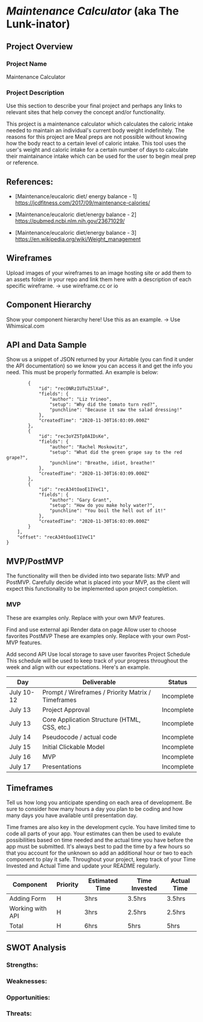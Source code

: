 # _Maintenance Calculator_ (aka The Lunk-inator)


## Project Overview

### Project Name

Maintenance Calculator 

### Project Description
Use this section to describe your final project and perhaps any links to relevant sites that help convey the concept and/or functionality.

This project is a maintenance calculator which calculates the caloric intake needed to maintain an individual's current body weight indefinitely. The reasons for this project are Meal preps are not possible without knowing how the body react to a certain level of caloric intake. This tool uses the user's weight and caloric intake for a certain number of days to calculate their maintainance intake which can be used for the user to begin meal prep or reference.  

References:
---

- [Maintenance/eucaloric diet/ energy balance - 1] https://jcdfitness.com/2017/09/maintenance-calories/

- [Maintenance/eucaloric diet/energy balance - 2] https://pubmed.ncbi.nlm.nih.gov/23671029/

- [Maintenance/eucaloric diet/energy balance - 3] https://en.wikipedia.org/wiki/Weight_management

## Wireframes 
Upload images of your wireframes to an image hosting site or add them to an assets folder in your repo and link them here with a description of each specific wireframe. -> use wireframe.cc or io

## Component Hierarchy
Show your component hierarchy here! Use this as an example. -> Use Whimsical.com

## API and Data Sample
Show us a snippet of JSON returned by your Airtable (you can find it under the API documentation) so we know you can access it and get the info you need. This must be properly formatted. An example is below:

```[
        {
            "id": "recONRzIUTuZ5lXaF",
            "fields": {
                "author": "Liz Yrineo",
                "setup": "Why did the tomato turn red?",
                "punchline": "Because it saw the salad dressing!"
            },
            "createdTime": "2020-11-30T16:03:09.000Z"
        },
        {
            "id": "rec3oYZ5Tp0AIDsKe",
            "fields": {
                "author": "Rachel Moskowitz",
                "setup": "What did the green grape say to the red grape?",
                "punchline": "Breathe, idiot, breathe!"
            },
            "createdTime": "2020-11-30T16:03:09.000Z"
        },
        {
            "id": "recA34tOaoE1IVeC1",
            "fields": {
                "author": "Gary Grant",
                "setup": "How do you make holy water?",
                "punchline": "You boil the hell out of it!"
            },
            "createdTime": "2020-11-30T16:03:09.000Z"
        }
    ],
    "offset": "recA34tOaoE1IVeC1"
}
```
## MVP/PostMVP
The functionality will then be divided into two separate lists: MVP and PostMVP. Carefully decide what is placed into your MVP, as the client will expect this functionality to be implemented upon project completion.

### MVP
These are examples only. Replace with your own MVP features.

Find and use external api
Render data on page
Allow user to choose favorites
PostMVP
These are examples only. Replace with your own Post-MVP features.

Add second API
Use local storage to save user favorites
Project Schedule
This schedule will be used to keep track of your progress throughout the week and align with our expectations. Here's an example.

Day |	Deliverable | Status       |
----|---------------|--------------|
July 10-12 | Prompt / Wireframes / Priority Matrix / Timeframes | Incomplete|
July 13 | Project Approval | Incomplete|
July 13 | Core Application Structure (HTML, CSS, etc.) | Incomplete|
July 14 | Pseudocode / actual code | Incomplete|
July 15 | Initial Clickable Model |Incomplete|
July 16 | MVP | Incomplete|
July 17 | Presentations | Incomplete|


## Timeframes
Tell us how long you anticipate spending on each area of development. Be sure to consider how many hours a day you plan to be coding and how many days you have available until presentation day.

Time frames are also key in the development cycle. You have limited time to code all parts of your app. Your estimates can then be used to evalute possibilities based on time needed and the actual time you have before the app must be submitted. It's always best to pad the time by a few hours so that you account for the unknown so add an additional hour or two to each component to play it safe. Throughout your project, keep track of your Time Invested and Actual Time and update your README regularly.

Component|Priority|Estimated Time|Time Invested | Actual Time |
---------|--------|--------------|--------------|-------------|
Adding Form| H |3hrs | 3.5hrs | 3.5hrs |
Working with API | H | 3hrs | 2.5hrs | 2.5hrs |
Total | H | 6hrs | 5hrs | 5hrs |


## SWOT Analysis
### Strengths:
### Weaknesses:
### Opportunities:
### Threats:
